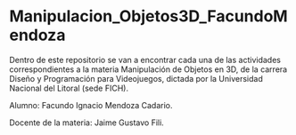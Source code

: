 # Manipulacion_Objetos3D_FacundoMendoza

Dentro de este repositorio se van a encontrar cada una de las actividades correspondientes a la materia Manipulación de Objetos en 3D, de la carrera Diseño y Programación para Videojuegos, dictada por la Universidad Nacional del Litoral (sede FICH).

Alumno: Facundo Ignacio Mendoza Cadario.

Docente de la materia: Jaime Gustavo Fili.
